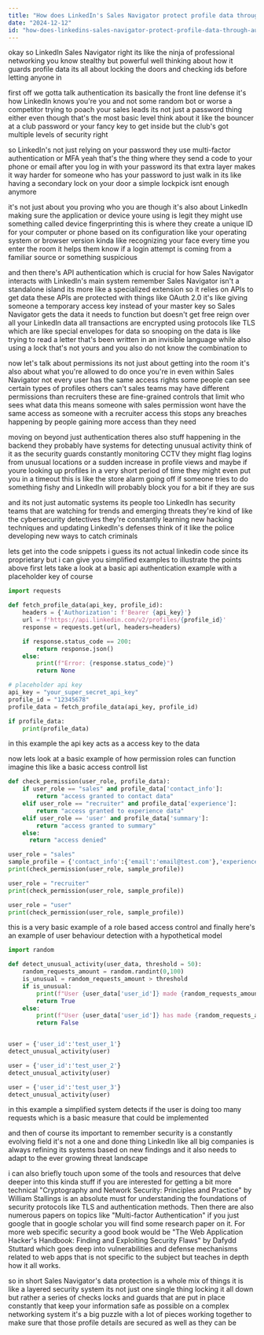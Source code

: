 ```yaml
---
title: "How does LinkedIn's Sales Navigator protect profile data through authentication mechanisms? (Teaching point: Explains security measures for data access in LinkedIn's premium tools.)"
date: "2024-12-12"
id: "how-does-linkedins-sales-navigator-protect-profile-data-through-authentication-mechanisms-teaching-point-explains-security-measures-for-data-access-in-linkedins-premium-tools"
---
```


okay so LinkedIn Sales Navigator right its like the ninja of professional networking you know stealthy but powerful well thinking about how it guards profile data its all about locking the doors and checking ids before letting anyone in

first off we gotta talk authentication its basically the front line defense it's how LinkedIn knows you're you and not some random bot or worse a competitor trying to poach your sales leads its not just a password thing either even though that's the most basic level think about it like the bouncer at a club password or your fancy key to get inside but the club's got multiple levels of security right

so LinkedIn's not just relying on your password they use multi-factor authentication or MFA yeah that's the thing where they send a code to your phone or email after you log in with your password its that extra layer makes it way harder for someone who has your password to just walk in its like having a secondary lock on your door a simple lockpick isnt enough anymore

it's not just about you proving who you are though it's also about LinkedIn making sure the application or device youre using is legit they might use something called device fingerprinting this is where they create a unique ID for your computer or phone based on its configuration like your operating system or browser version kinda like recognizing your face every time you enter the room it helps them know if a login attempt is coming from a familiar source or something suspicious

and then there's API authentication which is crucial for how Sales Navigator interacts with LinkedIn's main system remember Sales Navigator isn't a standalone island its more like a specialized extension so it relies on APIs to get data these APIs are protected with things like OAuth 2.0 it's like giving someone a temporary access key instead of your master key so Sales Navigator gets the data it needs to function but doesn't get free reign over all your LinkedIn data all transactions are encrypted using protocols like TLS which are like special envelopes for data so snooping on the data is like trying to read a letter that's been written in an invisible language while also using a lock that's not yours and you also do not know the combination to

now let's talk about permissions its not just about getting into the room it's also about what you're allowed to do once you're in even within Sales Navigator not every user has the same access rights some people can see certain types of profiles others can't sales teams may have different permissions than recruiters these are fine-grained controls that limit who sees what data this means someone with sales permission wont have the same access as someone with a recruiter access this stops any breaches happening by people gaining more access than they need

moving on beyond just authentication theres also stuff happening in the backend they probably have systems for detecting unusual activity think of it as the security guards constantly monitoring CCTV they might flag logins from unusual locations or a sudden increase in profile views and maybe if youre looking up profiles in a very short period of time they might even put you in a timeout this is like the store alarm going off if someone tries to do something fishy and LinkedIn will probably block you for a bit if they are sus

and its not just automatic systems its people too LinkedIn has security teams that are watching for trends and emerging threats they're kind of like the cybersecurity detectives they're constantly learning new hacking techniques and updating LinkedIn's defenses think of it like the police developing new ways to catch criminals

lets get into the code snippets i guess its not actual linkedin code since its proprietary but i can give you simplified examples to illustrate the points above first lets take a look at a basic api authentication example with a placeholder key of course

```python
import requests

def fetch_profile_data(api_key, profile_id):
    headers = {'Authorization': f'Bearer {api_key}'}
    url = f'https://api.linkedin.com/v2/profiles/{profile_id}'
    response = requests.get(url, headers=headers)

    if response.status_code == 200:
        return response.json()
    else:
        print(f"Error: {response.status_code}")
        return None

# placeholder api key
api_key = "your_super_secret_api_key"
profile_id = "12345678"
profile_data = fetch_profile_data(api_key, profile_id)

if profile_data:
    print(profile_data)
```
in this example the api key acts as a access key to the data

now lets look at a basic example of how permission roles can function imagine this like a basic access controll list

```python
def check_permission(user_role, profile_data):
    if user_role == "sales" and profile_data['contact_info']:
        return "access granted to contact data"
    elif user_role == "recruiter" and profile_data['experience']:
        return "access granted to experience data"
    elif user_role == 'user' and profile_data['summary']:
        return "access granted to summary"
    else:
      return "access denied"

user_role = "sales"
sample_profile = {'contact_info':{'email':'email@test.com'},'experience':'working for test co', 'summary':'i am testing data'}
print(check_permission(user_role, sample_profile))

user_role = "recruiter"
print(check_permission(user_role, sample_profile))

user_role = "user"
print(check_permission(user_role, sample_profile))
```
this is a very basic example of a role based access control and finally here's an example of user behaviour detection with a hypothetical model

```python
import random

def detect_unusual_activity(user_data, threshold = 50):
    random_requests_amount = random.randint(0,100)
    is_unusual = random_requests_amount > threshold
    if is_unusual:
        print(f"User {user_data['user_id']} made {random_requests_amount} which is suspicious")
        return True
    else:
        print(f"User {user_data['user_id']} has made {random_requests_amount} requests.")
        return False


user = {'user_id':'test_user_1'}
detect_unusual_activity(user)

user = {'user_id':'test_user_2'}
detect_unusual_activity(user)

user = {'user_id':'test_user_3'}
detect_unusual_activity(user)
```

in this example a simplified system detects if the user is doing too many requests which is a basic measure that could be implemented

and then of course its important to remember security is a constantly evolving field it's not a one and done thing LinkedIn like all big companies is always refining its systems based on new findings and it also needs to adapt to the ever growing threat landscape

i can also briefly touch upon some of the tools and resources that delve deeper into this kinda stuff if you are interested for getting a bit more technical "Cryptography and Network Security: Principles and Practice" by William Stallings is an absolute must for understanding the foundations of security protocols like TLS and authentication methods. Then there are also numerous papers on topics like "Multi-factor Authentication" if you just google that in google scholar you will find some research paper on it. For more web specific security a good book would be "The Web Application Hacker's Handbook: Finding and Exploiting Security Flaws" by Dafydd Stuttard which goes deep into vulnerabilities and defense mechanisms related to web apps that is not specific to the subject but teaches in depth how it all works.

so in short Sales Navigator's data protection is a whole mix of things it is like a layered security system its not just one single thing locking it all down but rather a series of checks locks and guards that are put in place constantly that keep your information safe as possible on a complex networking system it's a big puzzle with a lot of pieces working together to make sure that those profile details are secured as well as they can be
